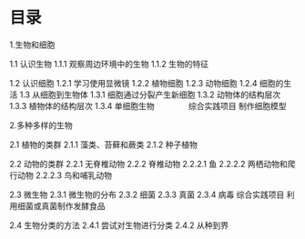 # 目录
1.生物和细胞

1.1 认识生物
1.1.1 观察周边环境中的生物
1.1.2 生物的特征

1.2 认识细胞
1.2.1 学习使用显微镜
1.2.2 植物细胞
1.2.3 动物细胞
1.2.4 细胞的生活
1.3 从细胞到生物体
1.3.1 细胞通过分裂产生新细胞
1.3.2 动物体的结构层次
1.3.3 植物体的结构层次
1.3.4 单细胞生物
　　　　综合实践项目 制作细胞模型

2.多种多样的生物

2.1 植物的类群
2.1.1 藻类、苔藓和蕨类
2.1.2 种子植物

2.2 动物的类群
2.2.1 无脊椎动物
2.2.2 脊椎动物
2.2.2.1 鱼
2.2.2.2 两栖动物和爬行动物
2.2.2.3 鸟和哺乳动物

2.3 微生物
2.3.1 微生物的分布
2.3.2 细菌
2.3.3 真菌
2.3.4 病毒
综合实践项目 利用细菌或真菌制作发酵食品

2.4 生物分类的方法
2.4.1 尝试对生物进行分类
2.4.2 从种到界



